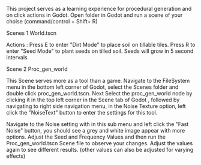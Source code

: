 This project serves as a learning experience for procedural generation and on click actions in Godot.
Open folder in Godot and run a scene of your choise (command/control + Shift+ R) 

Scenes 1
World.tscn  

Actions : Press E to enter "Dirt Mode" to place soil on tillable tiles. Press R to enter "Seed Mode" to plant seeds on tilled soil. Seeds will grow in 5 second intervals

Scene 2 
Proc_gen_world

This Scene serves more as a tool than a game. Navigate to the FileSystem menu in the bottom left corner of Godot, select the Scenes folder and double click proc_gen_world.tscn.
Next Select the proc_gen_world node by clicking it in the top left corner in the Scene tab of Godot , followed by navigating to right side navigation menu, in the Noise Texture option, left click the "NoiseText" button to enter the settings for
this tool. 

Navigate to the Noise setting with in this sub menu and left click the "Fast Noise" button, you should see a grey and white image appear with more options. 
Adjust the Seed and Frequency Values and then run the Proc_gen_world.tscn Scene file to observe your changes. Adjust the values again to see different results.  (other values can also be adjusted for varying effects) 
